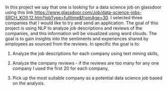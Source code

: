 In this project we say that one is looking for a data science job on glassdoor using this link https://www.glassdoor.com/Job/data-science-jobs-SRCH_KO0,12.htm?jobType=fulltime&fromAge=30. I selected three companies that I would like to try and send an application. The goal of this project is using NLP to analyze job descriptions and reviews of the companies, and this information will be visualized using word clouds. The goal is to gain insights into the sentiments and experiences shared by employees as sourced from the reviews. In specific the goal is to: 

1. Analyze the job descriptions for each company using text mining skills,

2. Analyze the company reviews - if the reviews are too many for any one company I used the first 20 for each company,

3. Pick up the most suitable company as a potential data science job based on the analysis.
